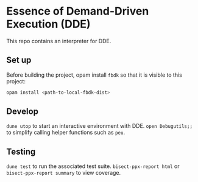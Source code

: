 # Essence of Demand-Driven Execution (DDE)

This repo contains an interpreter for DDE.

## Set up

Before building the project, opam install `fbdk` so that it is visible to this
project:

```sh
opam install <path-to-local-fbdk-dist>
```

## Develop

`dune utop` to start an interactive environment with DDE. `open
Debugutils;;` to simplify calling helper functions such as `peu`.

## Testing

`dune test` to run the associated test suite. `bisect-ppx-report html` or
`bisect-ppx-report summary` to view coverage.